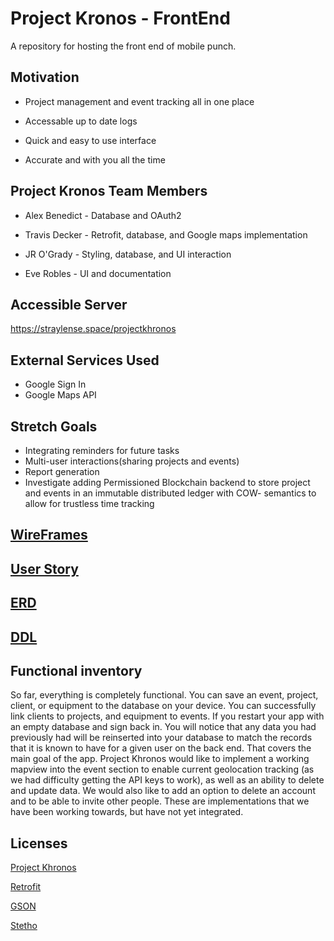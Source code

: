 # Project Kronos - FrontEnd
A repository for hosting the front end of mobile punch.

## Motivation
* Project management and event tracking all in one place

* Accessable up to date logs

* Quick and easy to use interface

* Accurate and with you all the time

## Project Kronos Team Members
* Alex Benedict - Database and OAuth2 

* Travis Decker - Retrofit, database, and Google maps implementation

* JR O'Grady - Styling, database, and UI interaction

* Eve Robles - UI and documentation

## Accessible Server
  https://straylense.space/projectkhronos
  
## External Services Used
* Google Sign In
* Google Maps API

## Stretch Goals
* Integrating reminders for future tasks
* Multi-user interactions(sharing projects and events)
* Report generation
* Investigate adding Permissioned Blockchain backend to store project and events in an immutable distributed ledger with COW-    semantics to allow for trustless time tracking

## [WireFrames](capstonewireframes.pdf)

## [User Story](UserStory.md)

## [ERD](DetailedERD.pdf)

## [DDL](ddl.sql)

## Functional inventory
  So far, everything is completely functional. You can save an event, project, client, or equipment to the database on your device. You can successfully link clients to projects, and equipment to events. If you restart your app with an empty database and sign back in. You will notice that any data you had previously had will be reinserted into your database to match the records that it is known to have for a given user on the back end. That covers the main goal of the app. Project Khronos would like to implement a working mapview into the event section to enable current geolocation tracking (as we had difficulty getting the API keys to work), as well as an ability to delete and update data. We would also like to add an option to delete an account and to be able to invite other people. These are implementations that we have been working towards, but have not yet integrated. 
  
## Licenses
[Project Khronos](LICENSE)

[Retrofit](https://libraries.io/github/square/retrofit)

[GSON](https://github.com/google/gson/blob/master/LICENSE)

[Stetho](https://github.com/facebook/stetho/blob/master/LICENSE)
